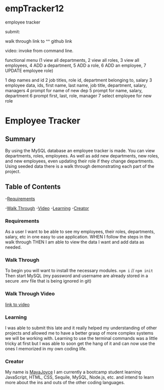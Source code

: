 # empTracker12
employee tracker

submit:

walk through 
link to ^^
github link 


video:
invoke from command line.
<!-- node server.js
mysql -u root -p
source schema.sql
source seeds.sql -->
functional menu (1 view all departments, 2 view all roles, 3 view all employees, 4 ADD a department, 5 ADD a role, 6 ADD an employee, 7 UPDATE employee role)

1 dep names and id
2 job titles, role id, department belonging to, salary
3 employee data, ids, first name, last name, job title, department, salary, managers 
4 prompt for name of new dep
5 prompt for name, salary, department
6 prompt first, last, role, manager
7 select employee for new role

# Employee Tracker

## Summary 
By using the MySQL database an employee tracker is made. You can view departments, roles, employees. As well as add new departments, new roles, and new employees, even updating their role if they change departments.
Using seeded data there is a walk through demonstrating each part of the project. 


## Table of Contents 
 -[Requirements](#requirements)
 
 -[Walk Through](#)
 -[Video](#video)
 -[Learning](#learning)
 -[Creator](#me)

 ### Requirements 
As a user I want to be able to see my employees, their roles, departments, salary, etc in one easy to use application. 
WHEN I follow the steps in the walk through
THEN I am able to view the data I want and add data as needed.

 ### Walk Through
To begin you will want to install the necessary modules. `npm i` // `npm init`
Then start MySQL (my password and username are already stored in a secure .env file that is being ignored in git)

 ### Walk Through Video
 [link to video](#)
  
 ### Learning 
I was able to submit this late and it really helped my understanding of other projects and allowed me to have a better grasp of more complex systems we will be working with. 
Learning to use the terminal commands was a little tricky at first but I was able to soon get the hang of it and can now use the ones I memorized in my own coding life. 

 ### Creator 
My name is [MayaJoyce](https://github.com/mayaj0yce) I am currently a bootcamp student learning JavaScript, HTML, CSS, Sequile, MySQL, Node.js, etc. and intend to learn more  about the ins and outs of the other coding languages. 
